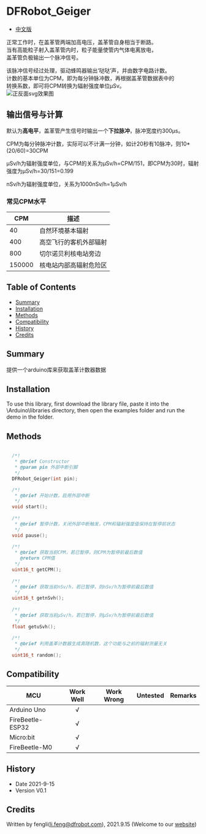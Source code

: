 # DFRobot_Geiger
* [中文版](./README_CN.md)

正常工作时，在盖革管两端加高电压，盖革管自身相当于断路。<br>
当有高能粒子射入盖革管内时，粒子能量使管内气体电离放电，<br>
盖革管负极输出一个脉冲信号。<br>

该脉冲信号经过处理，驱动蜂鸣器输出‘哒哒’声，并由数字电路计数。  <br>
计数的基本单位为CPM，即为每分钟脉冲数，再根据盖革管数据表中的<br>
转换系数，即可将CPM转换为辐射强度单位μSv。<br>
![正反面svg效果图](https://github.com/cdjq/DFRobot_Geiger/raw/master/resources/images/SEN0245svg4.png)

## 输出信号与计算

默认为**高电平**，盖革管产生信号时输出一个**下拉脉冲**，脉冲宽度约300μs。

CPM为每分钟脉冲计数，实际可以不计满一分钟，如计20秒有10脉冲，则10*(20/60)=30CPM

μSv/h为辐射强度单位，与CPM的关系为μSv/h=CPM/151，即CPM为30时，辐射强度为μSv/h=30/151=0.199

nSv/h为辐射强度单位，关系为1000nSv/h=1μSv/h
### 常见CPM水平

| CPM | 描述 |
| --- | ---- |
| 40 | 自然环境基本辐射 |
| 400 | 高空飞行的客机外部辐射 |
| 800 | 切尔诺贝利核电站旁边 |
| 150000 | 核电站内部高辐射危险区 |

## Table of Contents

* [Summary](#summary)
* [Installation](#installation)
* [Methods](#methods)
* [Compatibility](#compatibility)
* [History](#history)
* [Credits](#credits)

## Summary


提供一个arduino库来获取盖革计数器数据

## Installation

To use this library, first download the library file, paste it into the \Arduino\libraries directory, then open the examples folder and run the demo in the folder.

## Methods

```C++

  /*!
   * @brief Constructor
   * @param pin 外部中断引脚  
   */
  DFRobot_Geiger(int pin);

  /*!
   * @brief 开始计数，启用外部中断 
   */
  void start();
  
  /*!
   * @brief 暂停计数，关闭外部中断触发，CPM和辐射强度值保持在暂停前状态
   */
  void pause();
  
  /*!
   * @brief 获取当前CPM，若已暂停，则CPM为暂停前最后数值
     @return CPM值
   */
  uint16_t getCPM();
  
  /*!
   * @brief 获取当前nSv/h，若已暂停，则nSv/h为暂停前最后数值
   */
  uint16_t getnSvh();
  
  /*!
   * @brief 获取当前μSv/h，若已暂停，则μSv/h为暂停前最后数值
   */
  float getuSvh();
 
  /*!
   * @brief 利用盖革计数器生成真随机数，这个功能与之前的辐射测量无关
   */
  uint16_t random();
```

## Compatibility

MCU                | Work Well    | Work Wrong   | Untested    | Remarks
------------------ | :----------: | :----------: | :---------: | -----
Arduino Uno        |      √       |              |             | 
FireBeetle-ESP32        |      √       |              |             | 
Micro:bit        |      √       |              |             | 
FireBeetle-M0        |      √       |              |             | 


## History

- Date 2021-9-15
- Version V0.1


## Credits

Written by fengli(li.feng@dfrobot.com), 2021.9.15 (Welcome to our [website](https://www.dfrobot.com/))


